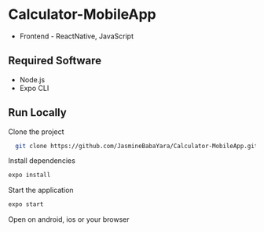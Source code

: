 # Calculator-MobileApp

- Frontend - ReactNative, JavaScript

## Required Software

- Node.js
- Expo CLI

## Run Locally  

Clone the project  

~~~bash  
  git clone https://github.com/JasmineBabaYara/Calculator-MobileApp.git
~~~

Install dependencies

~~~bash  
expo install
~~~

Start the application

~~~bash  
expo start
~~~  

Open on android, ios or your browser


